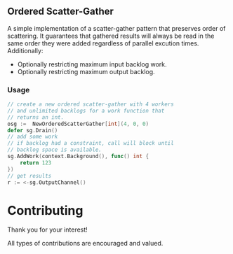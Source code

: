 Ordered Scatter-Gather
---

A simple implementation of a scatter-gather pattern that preserves order of scattering. It guarantees that gathered results will always be read in the same order they were added regardless of parallel excution times. Additionally:

* Optionally restricting maximum input backlog work.
* Optionally restricting maximum output backlog.

### Usage

```go
// create a new ordered scatter-gather with 4 workers
// and unlimited backlogs for a work function that
// returns an int.
osg := 	NewOrderedScatterGather[int](4, 0, 0)
defer sg.Drain()
// add some work
// if backlog had a constraint, call will block until
// backlog space is available.
sg.AddWork(context.Background(), func() int {
    return 123
})
// get results
r := <-sg.OutputChannel()
```

# Contributing

Thank you for your interest!

All types of contributions are encouraged and valued.


